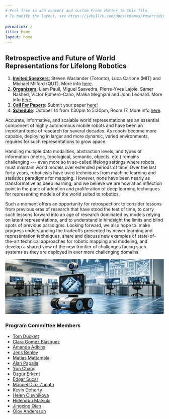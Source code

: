 ```yaml
---
# Feel free to add content and custom Front Matter to this file.
# To modify the layout, see https://jekyllrb.com/docs/themes/#overriding-theme-defaults

permalink: /
title: Home
layout: home
---
```


## Retrospective and Future of World Representations for Lifelong Robotics

1. [**Invited Speakers**:](speakers) Steven Waslander (Toronto), Luca Carlone (MIT) and Michael Milford (QUT). More info [here](speakers).
2. [**Organizers**](organizers): Liam Paull, Miguel Saavedra, Pierre-Yves Lajoie, Samer Nashed, Victor Romero-Cano, Malika Meghjani and John Leonard. More info [here](organizers).
4. [**Call For Papers**](callforpapers): Submit your paper [here](callforpapers)!
3. [**Schedule**](schedule): October 14 from 1:30pm to 5:30pm, Room 17. More info [here](schedule).

Accurate, informative, and scalable world representations are an essential component of highly autonomous mobile robots and have been an important topic of research for several decades. As robots become more capable, deploying in larger and more dynamic, varied environments, requires for such representations to grow apace. 

Handling multiple data modalities, abstraction levels, and types of information (metric, topological, semantic, objects, etc.) remains challenging --- even more so in so-called lifelong settings where robots must maintain world models over extended periods of time. Over the last forty years, roboticists have used techniques from machine learning and statistics paradigms for mapping. However, none have been nearly as transformative as deep learning, and we believe we are now at an inflection point in the pace of adoption and proliferation of deep learning techniques for representing models of the world suited to robotics. 

Such a moment offers an opportunity for retrospection: to consider lessons from previous eras of research that have stood the test of time, to carry such lessons forward into an age of research dominated by models relying on latent representations, and to understand in hindsight the limits and blind spots of previous paradigms. Looking forward, we also hope to: make progress understanding the tradeoffs presented by newer learning and representation techniques, share and discuss new examples of  state-of-the-art technical approaches for robotic mapping and modeling, and develop a shared view of the new frontier of challenges facing such systems as they are deployed in ever more challenging domains.

![](assets/img/dalle_generated_banner.png)



### Program Committee Members
- [Tom Duckett](https://staff.lincoln.ac.uk/tduckett)
- [Clara Gomez Blasquez](http://roboticslab.uc3m.es/roboticslab/people/c-g%C3%B3mez)
- [Amanda Adkins ](https://mandi1267.github.io/)
- [Jens Behley ](https://www.ipb.uni-bonn.de/people/jens-behley/index.html)
- [Matias Mattamala ](https://mmattamala.github.io/)
- [Alan Papalia ](https://alanpapalia.github.io/)
- [Yun Chang ](https://scholar.google.com/citations?user=IHKUFhcAAAAJ&hl=en)
- [Özgür Erkent](https://web.cs.hacettepe.edu.tr/~ozgurerkent/)
- [Edgar Sucar](https://edgarsucar.github.io/)
- [Manuel Diaz Zapata](https://scholar.google.com/citations?user=hM_mm8MAAAAJ&hl=en)
- [Kevin Doherty](https://people.csail.mit.edu/kdoherty/)
- [Helen Oleynikova](https://helenol.github.io/)
- [Hidenobu Matsuki](https://muskie82.github.io/)
- [Jingxing Qian](https://scholar.google.ca/citations?user=OZk7X80AAAAJ&hl=en)
- [Olov Andersson](https://www.kth.se/profile/olovand)
